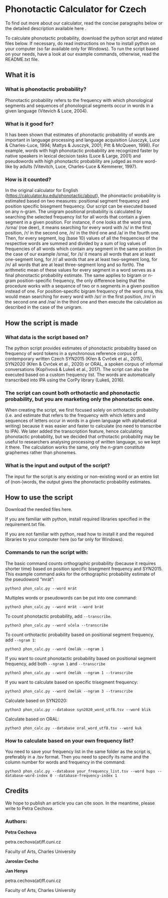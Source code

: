# Phonotactic Calculator for Czech

To find out more about our calculator, read the concise paragraphs below or the detailed description available here <to be added>.

To calculate phonotactic probability, download the python script and related files below. If necessary, do read instructions on how to install python on your computer (so far available only for Windows). 
To run the script based on your needs, have a look at our example commands, otherwise, read the README.txt file.


## What it is 

### What is phonotactic probability?
Phonotactic probability refers to the frequency with which phonological segments and sequences of phonological segments occur in words in a given language (Vitevich &
Luce, 2004).

### What is it good for?
It has been shown that estimates of phonotactic probability of words are important
in language processing and language acquisition (Jusczyk, Luce & Charles-Luce,
1994; Mattys & Jusczyk, 2001; Pitt & McQueen, 1998). For example, words with high
phonotactic probability are recognized faster by native speakers in lexical decision
tasks (Luce & Large, 2001) and pseudowords with high phonotactic probability are
judged as more word-like by adults (Vitevitch, Luce, Charles-Luce & Kemmerer, 1997).

### How is it counted?
In the original calculator for English (https://calculator.ku.edu/phonotactic/about), the phonotactic probability is estimated based on two measures: positional segment frequency and position specific bisegment frequency. Our script can be executed based on any n-gram.
The unigram positional probability is calculated by searching the selected frequency list for all words that contain a given segment in a given position. For instance, if one looks at the word srna, /srna/ (roe deer), it means searching for every word with /s/ in the first position, /r/ in the second one, /n/ in the third one and /a/ in the fourth one. Then, for every segment, log (base 10) values of  all the frequencies of the respective words are summed and divided by a sum of log values of frequencies of all words which contain any segment in the same position (in the case of our example /srna/, for /s/ it means all words that are at least one-segment long, for /r/ all words that are at least two-segment long, for /n/ all words that are at least three-segment long and so forth). The arithmetic mean of these values for every segment in a word serves as a final phonotactic probability estimate. The same applies to bigram or n-gram position-specific frequency, the only difference being that the procedure works with a sequence of two or n segments in a given position instead of one. For position-specific bigram frequency of the word srna, this would mean searching for every word with /sr/ in the first position, /rn/ in the second one and /na/ in the third one and then execute the calculation as described in the case of the unigram.

## How the script is made

### What data is the script based on?
The python script provides estimates of phonotactic probability based
on frequency of word tokens in a synchronous reference corpus of contemporary
written Czech SYN2015 (Křen & Cvrček et al., 2015), SYN2020 (Křen & Cvrček et al., 2020) or ORAL, a spoken corpus of informal conversations (Kopřivová & Lukeš et al., 2017). The script can also be executed based on a custom frequency list. The words are automatically transcribed into IPA using the CorPy library (Lukeš, 2016). 

### The script can count both orthotactic and phonotactic probability, but you are marketing only the phonotactic one.
  
When creating the script, we first focused solely on orthotactic probability (i.e. and estimate that refers to the frequency with which letters and sequences of letters occur in words in a given language with alphabetical writing) because it was easier and faster to calculate (no need to transcribe to IPA). We later added the transcription feature, hence calculating phonotactic probability, but we decided that orthotactic probability may be useful to researchers analysing processing of written language, so we kept it there. The calculation works the same, only the n-gram constitute graphemes rather than phonemes.
  
### What is the input and output of the script?
The input for the script is any existing or non-existing word or an entire list of (non-)words, the output gives the phonotactic probability estimates.

## How to use the script

Download the needed files here.

If you are familiar with python, install required libraries specified in the requirement.txt file. 

If you are not familiar with python, read how to install it and the required libraries to your computer here (so far only for Windows). 

### Commands to run the script with:

The basic command counts orthographic probability (because it requires shorter time) based on position specific bisegment frequency and SYN2015. This example command asks for the orthographic probability estimate of the pseudoword “mrát”:
  
```
python3 phon_calc.py --word mrát
```
  
Multiples words or pseudowords can be put into one command:
```
python3 phon_calc.py --word mrát --word brát
```

To count phonotactic probability, add `--transcribe`.
```
python3 phon_calc.py --word včela --transcribe  
```

To count orthotactic probability based on positional segment frequency, add `--ngram 1`:
```
python3 phon_calc.py --word čmelák --ngram 1
```

If you want to count phonotactic probability based on positional segment frequency, add both `--ngram 1` and `--transcribe`
```
python3 phon_calc.py --word čmelák --ngram 1 --transcribe
```

If you want to calculate based on specific trisegment frequency:
```
python3 phon_calc.py --word čmelák --ngram 3 --transcribe
```

Calculate based on SYN2020:
```
python3 phon_calc.py --database syn2020_word_utf8.tsv --word blik
```
  
Calculate based on ORAL:
```
python3 phon_calc.py --database oral_word_utf8.tsv --word kuk
```

### How to calculate based on your own frequency list?
You need to save your frequency list in the same folder as the script is, preferably in a .tsv format. Then you need to specify its name and the column number for words and frequency in the command:
```
python3 phon_calc.py --database your_frequency_list.tsv --word hups --database-word-index 0 --database-frequency-index 1
```

## Credits

We hope to publish an article you can cite soon. In the meantime, please write to Petra Cechova.

### Authors:

**Petra Cechova**
  
petra.cechova(at)ff.cuni.cz
  
Faculty of Arts, Charles University
  
  
**Jaroslav Cecho**
  
  
**Jan Henys**
  
petra.cechova(at)ff.cuni.cz
  
Faculty of Arts, Charles University
  
  
